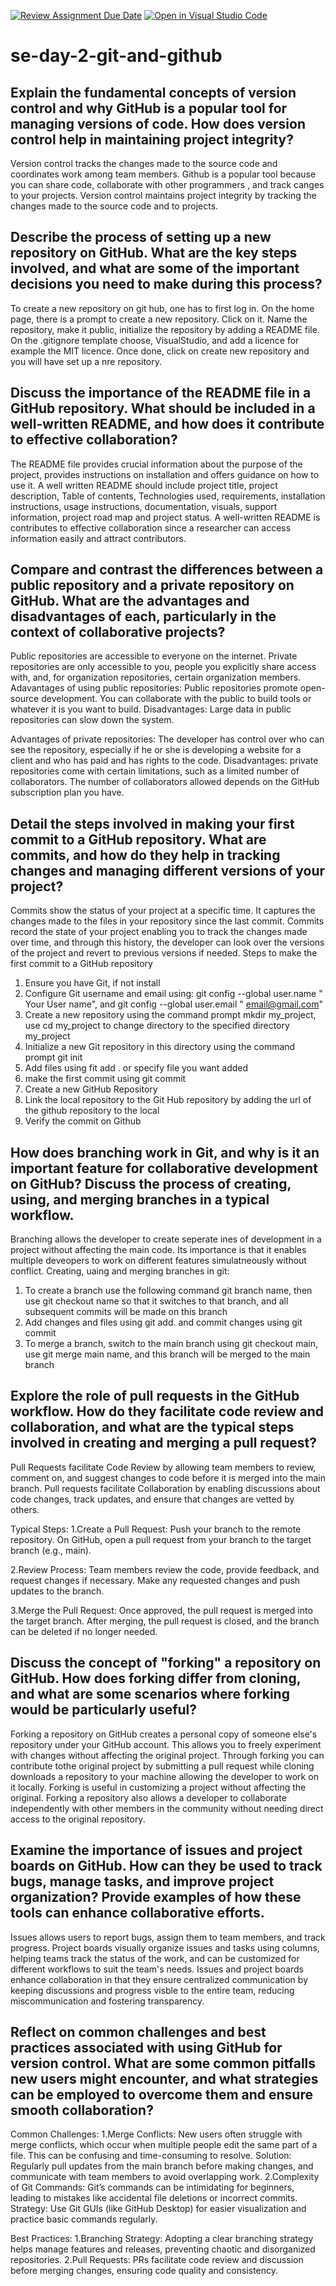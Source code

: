 [![Review Assignment Due Date](https://classroom.github.com/assets/deadline-readme-button-22041afd0340ce965d47ae6ef1cefeee28c7c493a6346c4f15d667ab976d596c.svg)](https://classroom.github.com/a/8wgCKhpZ)
[![Open in Visual Studio Code](https://classroom.github.com/assets/open-in-vscode-2e0aaae1b6195c2367325f4f02e2d04e9abb55f0b24a779b69b11b9e10269abc.svg)](https://classroom.github.com/online_ide?assignment_repo_id=15585690&assignment_repo_type=AssignmentRepo)
# se-day-2-git-and-github
## Explain the fundamental concepts of version control and why GitHub is a popular tool for managing versions of code. How does version control help in maintaining project integrity?
Version control tracks the changes made to the source code and coordinates work among team members. Github is a popular tool because you can share code, collaborate with other programmers , and track canges to your projects. 
Version control maintains project integrity by tracking the changes made to the source code and to projects.

## Describe the process of setting up a new repository on GitHub. What are the key steps involved, and what are some of the important decisions you need to make during this process?
To create a new repository on git hub, one has to first log in. On the home page, there is a prompt to create a new repository. Click on it. Name the repository, make it public, initialize the repository by adding a README file. On the .gitignore template choose, VisualStudio, and add a licence for example the MIT licence. Once done, click on create new repository and you will have set up a nre repository.

## Discuss the importance of the README file in a GitHub repository. What should be included in a well-written README, and how does it contribute to effective collaboration?
The README file provides crucial information about the purpose of the project, provides instructions on installation and offers guidance on how to use it. A well written README should include project title, project description, Table of contents, Technologies used, requirements, installation instructions, usage instructions, documentation, visuals, support information, project road map and project status. A well-written README is contributes to effective collaboration since a researcher can access information easily and attract contributors.

## Compare and contrast the differences between a public repository and a private repository on GitHub. What are the advantages and disadvantages of each, particularly in the context of collaborative projects?
Public repositories are accessible to everyone on the internet. Private repositories are only accessible to you, people you explicitly share access with, and, for organization repositories, certain organization members. 
Adavantages of using public repositories:
Public repositories promote open-source development. You can collaborate with the public to build tools or whatever it is you want to build.
Disadvantages: Large data in public repositories can slow down the system.

Advantages of private repositories:
The developer has control over who can see the repository, especially if he or she is developing a website for a client and who has paid and has rights to the code.
Disadvantages: private repositories come with certain limitations, such as a limited number of collaborators. The number of collaborators allowed depends on the GitHub subscription plan you have.

## Detail the steps involved in making your first commit to a GitHub repository. What are commits, and how do they help in tracking changes and managing different versions of your project?
Commits show the status of your project at a specific time.  It captures the changes made to the files in your repository since the last commit. Commits record the state of your project enabling you to track the changes made over time, and through this history, the developer can look over the versions of the project and revert to previous versions if needed.
Steps to make the first commit to a GitHub repository
1. Ensure you have Git, if not install
2. Configure Git username and email using: git config --global user.name " Your User name", and git config --global user.email " email@gmail.com"
3. Create a new repository using the command prompt mkdir my_project, use cd my_project to change directory to the specified directory my_project
4. Initialize a new Git repository in this directory using the command prompt git init
5. Add files using fit add . or specify file you want added
6. make the first commit using git commit
7. Create a new GitHub Repository
8. Link the local repository to the Git Hub repository by adding the url of the github repository to the local
9. Verify the commit on Github


## How does branching work in Git, and why is it an important feature for collaborative development on GitHub? Discuss the process of creating, using, and merging branches in a typical workflow.
Branching allows the developer to create seperate ines of development in a project without affecting the main code. Its importance is that it enables multiple deveopers to work on different features simulatneously without conflict. 
Creating, uaing and merging branches in git:
1. To create a branch use the following command git branch name, then use git checkout name so that it switches to that branch, and all subsequent commits will be made on this branch
2. Add changes and files using git add. and commit changes using git commit
3. To merge a branch, switch to the main branch using git checkout main, use git merge main name, and this branch will be merged to the main branch


## Explore the role of pull requests in the GitHub workflow. How do they facilitate code review and collaboration, and what are the typical steps involved in creating and merging a pull request?
Pull Requests facilitate Code Review by allowing team members to review, comment on, and suggest changes to code before it is merged into the main branch.
Pull requests facilitate Collaboration by enabling discussions about code changes, track updates, and ensure that changes are vetted by others.

Typical Steps:
1.Create a Pull Request:
Push your branch to the remote repository. On GitHub, open a pull request from your branch to the target branch (e.g., main).

2.Review Process:
Team members review the code, provide feedback, and request changes if necessary. Make any requested changes and push updates to the branch. 

3.Merge the Pull Request:
Once approved, the pull request is merged into the target branch. After merging, the pull request is closed, and the branch can be deleted if no longer needed.


## Discuss the concept of "forking" a repository on GitHub. How does forking differ from cloning, and what are some scenarios where forking would be particularly useful?
Forking a repository on GitHub creates a personal copy of someone else's repository under your GitHub account. This allows you to freely experiment with changes without affecting the original project. Through forking you can contribute tothe original project by submitting a pull request while cloning downloads a repository to your machine allowing the developer to work on it locally. Forking is useful in customizing a project without affecting the original. Forking a repository also allows a developer to collaborate independently with other members in the community without needing direct access to the original repository.


## Examine the importance of issues and project boards on GitHub. How can they be used to track bugs, manage tasks, and improve project organization? Provide examples of how these tools can enhance collaborative efforts.
Issues allows users to report bugs, assign them to team members, and track progress. Project boards visually organize issues and tasks using columns, helping teams track the status of the work, and can be customized for different workflows to suit the team's needs. 
Issues and project boards enhance collaboration in that they ensure centralized communication by keeping discussions and progress visble to the entire team, reducing miscommunication and fostering transparency.


## Reflect on common challenges and best practices associated with using GitHub for version control. What are some common pitfalls new users might encounter, and what strategies can be employed to overcome them and ensure smooth collaboration?
Common Challenges:
1.Merge Conflicts: New users often struggle with merge conflicts, which occur when multiple people edit the same part of a file. This can be confusing and time-consuming to resolve.
Solution: Regularly pull updates from the main branch before making changes, and communicate with team members to avoid overlapping work.
2.Complexity of Git Commands: Git’s commands can be intimidating for beginners, leading to mistakes like accidental file deletions or incorrect commits.
Strategy: Use Git GUIs (like GitHub Desktop) for easier visualization and practice basic commands regularly.

Best Practices:
1.Branching Strategy: Adopting a clear branching strategy helps manage features and releases, preventing chaotic and disorganized repositories.
2.Pull Requests: PRs facilitate code review and discussion before merging changes, ensuring code quality and consistency.
